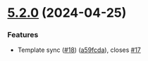 # [5.2.0](https://github.com/tenantcloud/laravel-boolean-softdeletes/compare/v5.1.0...v5.2.0) (2024-04-25)


### Features

* Template sync ([#18](https://github.com/tenantcloud/laravel-boolean-softdeletes/issues/18)) ([a59fcda](https://github.com/tenantcloud/laravel-boolean-softdeletes/commit/a59fcdaff9de1b89b8b97401b225088c1680172d)), closes [#17](https://github.com/tenantcloud/laravel-boolean-softdeletes/issues/17)
